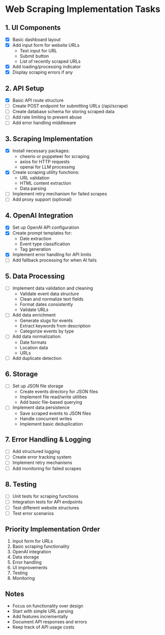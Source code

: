 # Web Scraping Implementation Tasks

## 1. UI Components

- [x] Basic dashboard layout
- [x] Add input form for website URLs
  - Text input for URL
  - Submit button
  - List of recently scraped URLs
- [x] Add loading/processing indicator
- [x] Display scraping errors if any

## 2. API Setup

- [x] Basic API route structure
- [ ] Create POST endpoint for submitting URLs (/api/scrape)
- [ ] Create database schema for storing scraped data
- [ ] Add rate limiting to prevent abuse
- [ ] Add error handling middleware

## 3. Scraping Implementation

- [x] Install necessary packages:
  - cheerio or puppeteer for scraping
  - axios for HTTP requests
  - openai for LLM processing
- [x] Create scraping utility functions:
  - URL validation
  - HTML content extraction
  - Data parsing
- [ ] Implement retry mechanism for failed scrapes
- [ ] Add proxy support (optional)

## 4. OpenAI Integration

- [x] Set up OpenAI API configuration
- [x] Create prompt templates for:
  - Date extraction
  - Event type classification
  - Tag generation
- [x] Implement error handling for API limits
- [ ] Add fallback processing for when AI fails

## 5. Data Processing

- [ ] Implement data validation and cleaning
  - Validate event data structure
  - Clean and normalize text fields
  - Format dates consistently
  - Validate URLs
- [ ] Add data enrichment
  - Generate slugs for events
  - Extract keywords from description
  - Categorize events by type
- [ ] Add data normalization:
  - Date formats
  - Location data
  - URLs
- [ ] Add duplicate detection

## 6. Storage

- [ ] Set up JSON file storage
  - Create events directory for JSON files
  - Implement file read/write utilities
  - Add basic file-based querying
- [ ] Implement data persistence
  - Save scraped events to JSON files
  - Handle concurrent writes
  - Implement basic deduplication

## 7. Error Handling & Logging

- [ ] Add structured logging
- [ ] Create error tracking system
- [ ] Implement retry mechanisms
- [ ] Add monitoring for failed scrapes

## 8. Testing

- [ ] Unit tests for scraping functions
- [ ] Integration tests for API endpoints
- [ ] Test different website structures
- [ ] Test error scenarios

## Priority Implementation Order

1. Input form for URLs
2. Basic scraping functionality
3. OpenAI integration
4. Data storage
5. Error handling
6. UI improvements
7. Testing
8. Monitoring

## Notes

- Focus on functionality over design
- Start with simple URL parsing
- Add features incrementally
- Document API responses and errors
- Keep track of API usage costs
